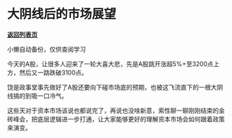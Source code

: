 # 大阴线后的市场展望

[**返回列表页**](/gzh/政事堂2019)

小懒自动备份，仅供查阅学习

今天的A股，让很多人迎来了一轮大喜大悲，先是A股跳开涨超5%+至3200点上方，然后又一路跌破3100点。  

饶是政事堂事先做好了A股还要向下碰市场底的预期，也被这飞流直下的一根大阴线搞的到吸一口冷气。

这些天对于资本市场该说也都说完了，再说也没啥新意，索性聊一聊刚刚结束的金砖峰会，把底层逻辑进一步打通，让大家能够更好的理解资本市场会如何跟着政策来演变。  

